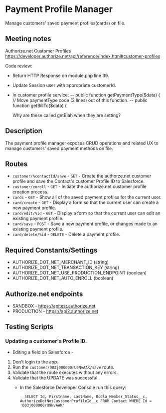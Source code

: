 # Payment Profile Manager
Manage customers' saved payment profiles(cards) on file.

## Meeting notes
Authorize.net Customer Profiles
https://developer.authorize.net/api/reference/index.html#customer-profiles

Code review:
- Return HTTP Response on module.php line 39.
 - Update Session user with appropriate customerId.
 - In customer profile service:
  --  public function getPaymentType($data) { // Move paymentType code (2 lines) out of this function.
--     public function getBillTo($data) {

    Why are these called getBlah when they are setting?


## Description
The payment profile manager exposes CRUD operations and related UX to manage customers' saved payment methods on file.


## Routes
- `customer/%contactId/save` - `GET` - Create the authorze.net customer profile and save the Contact's customer Profile ID to Salesforce.
- `customer/enroll` - `GET` - Initiate the authorize.net customer profile creation process.
- `cards` - `GET` - Show all of the saved payment profiles for the current user.
- `card/create` - `GET` - Display a form so that the current user can create a new payment profile.
- `card/edit/%id` - `GET` - Display a form so that the current user can edit an existing payment profile.
- `card/save` - `POST` - Save a new payment profile, or changes made to an existing payment profile.
- `card/delete/%id` - `DELETE` - Delete a payment profile.


## Required Constants/Settings
- AUTHORIZE_DOT_NET_MERCHANT_ID (string)
- AUTHORIZE_DOT_NET_TRANSACTION_KEY (string)
- AUTHORIZE_DOT_NET_USE_PRODUCTION_ENDPOINT (boolean)
- AUTHORIZE_DOT_NET_AUTO_ENROLL (boolean)

## Authorize.net endpoints
- SANDBOX - https://apitest.authorize.net
- PRODUCTION - https://api2.authorize.net


## Testing Scripts
### Updating a customer's Profile ID.
- Editing a field on Salesforce - 
1. Don't login to the app.
2. Run the <code>customer/003j000000rU9NvAAK/save</code> route.
3. Validate that the route executes without any errors.
4. Validate that the UPDATE was successful:
    - In the Salesforce Developer Console run this query:
        
            SELECT Id, Firstname, LastName, Ocdla_Member_Status__c, AuthorizeDotNetCustomerProfileId__c FROM Contact WHERE Id = '003j000000rU9NvAAK'
